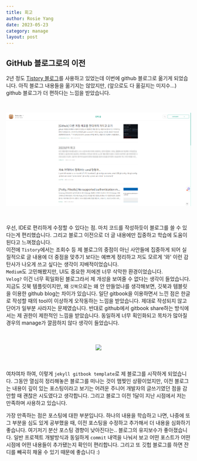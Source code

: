 ```yaml
---
title: 회고
author: Rosie Yang
date: 2023-05-23
category: manage
layout: post
---
```


## GitHub 블로그로의 이전

2년 정도 [Tistory 블로그](https://ilpyoyang.tistory.com/)를 사용하고 있었는데 이번에 github 블로그로 옮기게 되었습니다. 아직 블로그 내용들을 옮기지는 않았지만, (앞으로도 다 옮길지는 미지수...) github 블로그가 더 편하다는 느낌을 받았습니다.  

<br>

![blog.png](/assets/gitbook/post_images/study_log/blog.png)  

<br>

우선, IDE로 편리하게 수정할 수 있다는 점. 마치 코드를 작성하듯이 블로그를 쓸 수 있다는게 편리했습니다. 그리고 블로그 이전으로 더 글 내용에만 집중하고 학습에 도움이 된다고 느껴졌습니다.  
이전에 ```Tistory```에서는 조회수 등 제 블로그의 중점이 아닌 사안들에 집중하게 되어 실질적으로 글 내용에 더 중점을 맞추기 보다는 예쁘게 정리하고 저도 모르게 '와' 이런 감탄사가 나오게 쓰고 싶다는 생각이 지배적이었습니다.  
```Medium```도 고민해봤지만, UI도 중요한 저에겐 너무 삭막한 환경이었습니다.  
```Velog?``` 이건 너무 획일화된 블로그라서 제 개성을 보여줄 수 없다는 생각이 들었습니다.  
지금도 깃북 템플릿이지만, 왜 ```깃북```으로는 왜 안 만들었나를 생각해보면, 깃북과 템블릿을 이용한 github blog는 차이가 있습니다. 일단 gitbook을 이용하면서 느낀 점은 한글로 작성할 때의 tool이 이상하게 오작동하는 느낌을 받았습니다. 제대로 작성되지 않고 단어가 일부분 사라지는 문제였습니다. 반대로 github에서 gitbook share하는 방식에서는 제 권한이 제한적인 느낌을 받았습니다. 동일하게 너무 획인화되고 목차가 많아질 경우의 manage가 깔끔하지 않다 생각이 들었습니다.  

<p style="text-align: center; margin: 50px 0">
    <img src="/assets/gitbook/post_images/study_log/meme.png"/>
</p>

여차여차 하여, 이렇게 ```jekyll gitbook template```로 제 블로그를 시작하게 되었습니다. 그동안 열심히 정리해놓은 블로그를 떠나는 것이 맴찢인 상황이었지만, 이전 블로그는 내용이 깊이 있는 포스팅이라고 보기는 어려운 주니어 개발자의 글쓰기였던 점을 감안할 때 괜찮은 시도였다고 생각합니다. 그리고 블로그 이전 1달이 지난 시점에서 저는 만족하며 사용하고 있습니다.  

가장 만족하는 점은 포스팅에 대한 부분입니다. 하나의 내용을 학습하고 나면, 나중에 또 그 부분을 심도 있게 공부했을 때, 이전 포스팅을 수정하고 추가해서 더 내용을 심화하기 좋습니다. 여기저기 분산 포스팅 경향이 낮아진다는.. 블로그의 유지보수가 좋아졌습니다. 일반 프로젝트 개발방식과 동일하게 ```commit``` 내역을 나눠서 보고 어떤 포스트가 어떤 시점에 어떤 내용들이 추가됐는지 확인이 편리합니다. 그리고 또 깃헙 블로그를 하면 잔디를 빼곡히 채울 수 있기 때문에 좋습니다 :)

<div style="padding:3px; margin:200px 0;"></div>   